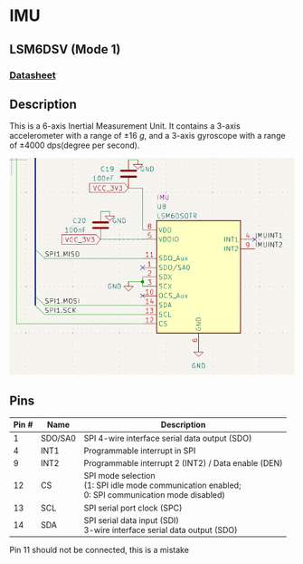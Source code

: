 # IMU
## LSM6DSV (Mode 1)
### [Datasheet](https://www.st.com/resource/en/datasheet/lsm6dsv.pdf)

## Description
This is a 6-axis Inertial Measurement Unit. It contains a 3-axis accelerometer with a range of ±16 *g*, and a 3-axis gyroscope with a range of ±4000 dps(degree per second).

![](./images/IMU.png)

## Pins


| Pin # | Name | Description |
|---------|-------|--------------|
| 1 | SDO/SA0 | SPI 4-wire interface serial data output (SDO)
| 4 | INT1 | Programmable interrupt in SPI
| 9 | INT2 | Programmable interrupt 2 (INT2) / Data enable (DEN)
| 12 | CS | SPI mode selection <br> (1: SPI idle mode communication enabled;<br> 0: SPI communication mode disabled)
| 13 | SCL | SPI serial port clock (SPC)
| 14 | SDA | SPI serial data input (SDI)<br>3-wire interface serial data output (SDO)

Pin 11 should not be connected, this is a mistake